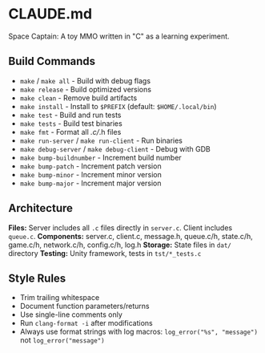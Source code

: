 # CLAUDE.md

Space Captain: A toy MMO written in "C" as a learning experiment.

## Build Commands
- `make` / `make all` - Build with debug flags
- `make release` - Build optimized versions
- `make clean` - Remove build artifacts
- `make install` - Install to `$PREFIX` (default: `$HOME/.local/bin`)
- `make test` - Build and run tests
- `make tests` - Build test binaries
- `make fmt` - Format all *.c/*.h files
- `make run-server` / `make run-client` - Run binaries
- `make debug-server` / `make debug-client` - Debug with GDB
- `make bump-buildnumber` - Increment build number
- `make bump-patch` - Increment patch version
- `make bump-minor` - Increment minor version
- `make bump-major` - Increment major version

## Architecture
**Files:** Server includes all `.c` files directly in `server.c`. Client includes `queue.c`.
**Components:** server.c, client.c, message.h, queue.c/h, state.c/h, game.c/h, network.c/h, config.c/h, log.h
**Storage:** State files in `dat/` directory
**Testing:** Unity framework, tests in `tst/*_tests.c`

## Style Rules
- Trim trailing whitespace
- Document function parameters/returns
- Use single-line comments only
- Run `clang-format -i` after modifications
- Always use format strings with log macros: `log_error("%s", "message")` not `log_error("message")`
